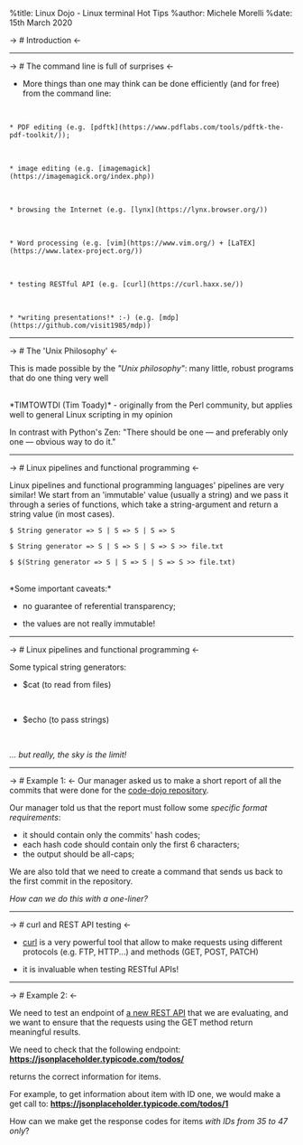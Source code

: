 %title: Linux Dojo - Linux terminal Hot Tips
%author: Michele Morelli
%date: 15th March 2020

-> # Introduction <-


---------------------------

-> # The command line is full of surprises <-

* More things than one may think can be done efficiently (and for free) from 
the command line:
<br>

    * PDF editing (e.g. [pdftk](https://www.pdflabs.com/tools/pdftk-the-pdf-toolkit/));
<br>

    * image editing (e.g. [imagemagick](https://imagemagick.org/index.php))
<br>

    * browsing the Internet (e.g. [lynx](https://lynx.browser.org/))
<br>

    * Word processing (e.g. [vim](https://www.vim.org/) + [LaTEX](https://www.latex-project.org/))
<br>

    * testing RESTful API (e.g. [curl](https://curl.haxx.se/))
<br>

    * *writing presentations!* :-) (e.g. [mdp](https://github.com/visit1985/mdp))

-----------------------------------------

-> # The 'Unix Philosophy' <-

This is made possible by the *"Unix philosophy"*: many  little, robust 
programs that do one thing very well

<br>
*TIMTOWTDI (Tim Toady)* - originally from the Perl community, but applies 
well to general Linux scripting in my opinion

<br>

In contrast with Python's Zen: "There should be one — and preferably only 
one — obvious way to do it." 

---------------------------------------------

-> # Linux pipelines and functional programming <-

Linux pipelines and functional programming languages' pipelines are very similar!
We start from an 'immutable' value (usually a string) and we pass it through a 
series of functions, which take a string-argument and return a string value 
(in most cases). 
<br>

    $ String generator => S | S => S | S => S 
    
    $ String generator => S | S => S | S => S >> file.txt
    
    $ $(String generator => S | S => S | S => S >> file.txt)

<br>
*Some important caveats:*

- no guarantee of referential transparency;

- the values are not really immutable!

----------------------------------------------------------

-> # Linux pipelines and functional programming <-

Some typical string generators: 

* $cat (to read from files)
<br>

* $echo (to pass strings)
<br>

*... but really, the sky is the limit!*

-------------------------------------------------------

-> # Example 1: <-
Our manager asked us to make a short report of all the commits that were done 
for the [code-dojo repository](https://github.com/folde01/linux-dojo).

Our manager told us that the report must follow some *specific format requirements*:

- it should contain only the commits' hash codes;
- each hash code should contain only the first 6 characters;
- the output should be all-caps;

We are also told that we need to create a command that sends us back to 
the first commit in the repository.

*How can we do this with a one-liner?*

---------------------------------------------------------

-> # curl and REST API testing <-

* [curl](https://curl.haxx.se/) is a very powerful tool that allow to make 
requests using different protocols (e.g. FTP, HTTP...) and methods (GET, POST, PATCH)

* it is invaluable when testing RESTful APIs!

------------------------------------------------

-> # Example 2: <-

We need to test an endpoint of [a new REST API](https://jsonplaceholder.typicode.com/) that we are evaluating, 
and we want to ensure that the
requests using the GET method return meaningful results.

We need to check that the following endpoint:
**https://jsonplaceholder.typicode.com/todos/**

returns the correct information for items.

For example, to get information about item with ID one, we would make a get call to:
**https://jsonplaceholder.typicode.com/todos/1**

How can we make get the response codes for items *with IDs from 35 to 47 only*?


